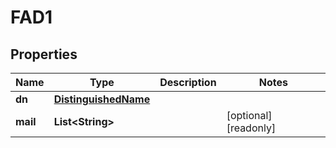 

# FAD1

## Properties

Name | Type | Description | Notes
------------ | ------------- | ------------- | -------------
**dn** | [**DistinguishedName**](DistinguishedName.md) |  | 
**mail** | **List&lt;String&gt;** |  |  [optional] [readonly]



